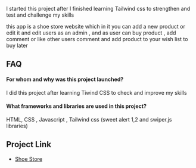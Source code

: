 I started this project after I finished learning Tailwind css to strengthen and test and challenge my skills

this app is a shoe store website which in it you can add a new product or edit it and edit users as an admin , and as user can buy product , add comment or like other users comment and add product to your wish list to buy later
## FAQ

#### For whom and why was this project launched?

I did this project after learning Tiwind CSS to check and improve my skills


#### What frameworks and libraries are used in this project?

HTML, CSS , Javascript , Tailwind css
(sweet alert 1,2 and swiper.js libraries)


## Project Link

 - [Shoe Store](https://iamirsalimi.github.io/shoe-store/public/)
